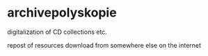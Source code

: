 # archivepolyskopie
digitalization of CD collections etc.

repost of resources download from somewhere else on the internet
